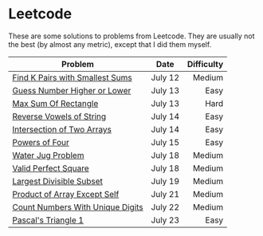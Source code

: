 # Leetcode

These are some solutions to problems from Leetcode.  They are usually not the best (by almost any metric), except that I did them myself.

|Problem | Date | Difficulty|
|--------|------|-----------:|
|[Find K Pairs with Smallest Sums](findKPairsWithSmallestSum/Solution.java)|July 12|Medium|
|[Guess Number Higher or Lower](guessNumber/Solution.java)|July 13|Easy|
|[Max Sum Of Rectangle](maxSumSubmatrix/Solution.java)|July 13|Hard|
|[Reverse Vowels of String](reverseVowelsOfString/Solution.java)|July 14|Easy|
|[Intersection of Two Arrays](intersectionOfTwoArrays/Solution.java)|July 14|Easy|
|[Powers of Four](powersOfFour/Solution.java)|July 15|Easy|
|[Water Jug Problem](Solution.java)|July 18|Medium|
|[Valid Perfect Square](validPerfectSquare)|July 18|Medium|
|[Largest Divisible Subset](largestDivisibleSubset)|July 19|Medium|
|[Product of Array Except Self](productOfArrayExceptSelf/Solution.java)|July 21|Medium|
|[Count Numbers With Unique Digits](countNumbersWithUniqueDigits/Solution.java)|July 22|Medium|
|[Pascal's Triangle 1](pascalsTriangle1/Solution.java)|July 23|Easy|


